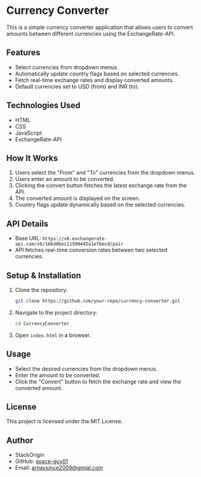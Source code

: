 # Currency Converter

This is a simple currency converter application that allows users to convert amounts between different currencies using the ExchangeRate-API.

## Features

- Select currencies from dropdown menus.
- Automatically update country flags based on selected currencies.
- Fetch real-time exchange rates and display converted amounts.
- Default currencies set to USD (from) and INR (to).

## Technologies Used

- HTML
- CSS
- JavaScript
- ExchangeRate-API

## How It Works

1. Users select the "From" and "To" currencies from the dropdown menus.
2. Users enter an amount to be converted.
3. Clicking the convert button fetches the latest exchange rate from the API.
4. The converted amount is displayed on the screen.
5. Country flags update dynamically based on the selected currencies.

## API Details

- Base URL: `https://v6.exchangerate-api.com/v6/166d0bec11590445a1efbecd/pair`
- API fetches real-time conversion rates between two selected currencies.

## Setup & Installation

1. Clone the repository:
   ```sh
   git clone https://github.com/your-repo/currency-converter.git
   ```
2. Navigate to the project directory:
   ```sh
   cd CurrencyConverter
   ```
3. Open `index.html` in a browser.

## Usage

- Select the desired currencies from the dropdown menus.
- Enter the amount to be converted.
- Click the "Convert" button to fetch the exchange rate and view the converted amount.

## License

This project is licensed under the MIT License.

## Author

- StackOrigin
- GitHub: [space-guy01](https://github.com/space-guy01)
- Email: arnavsince2009@gmial.com
